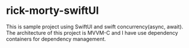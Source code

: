 # rick-morty-swiftUI
This is sample project using SwiftUI and swift concurrency(async, await). The architecture of this project is MVVM-C and I have use dependency containers for dependency management.
